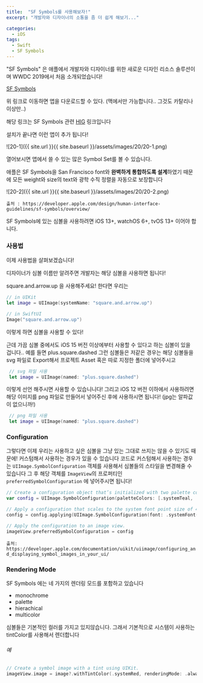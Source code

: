 ```yaml
---
title:  "SF Symbols를 사용해보자!"
excerpt: "개발자와 디자이너의 소통을 좀 더 쉽게 해보기..."

categories: 
  - iOS
tags:
  - Swift
  - SF Symbols
---
```


"SF Symbols" 은 애플에서 개발자와 디자이너를 위한 새로운 디자인 리소스 솔루션이며 WWDC 2019에서 처음 소개되었습니다!

[SF Symbols](https://developer.apple.com/sf-symbols/)

위 링크로 이동하면 앱을 다운로드할 수 있다. (맥에서만 가능합니다.. 그것도 카탈리나 이상만..)

해당 링크는 SF Symbols 관련 [HIG](https://developer.apple.com/design/human-interface-guidelines/sf-symbols/overview/) 링크입니다 

설치가 끝나면 이런 앱이 추가 됩니다!

![20-1]({{ site.url }}{{ site.baseurl }}/assets/images/20/20-1.png)

열어보시면 앱에서 쓸 수 있는 많은 Symbol Set를 볼 수 있습니다.

애플은 SF Symbols을 San Francisco font와 **완벽하게 통합하도록 설계**하였기 때문에 모든 weight와 size의 text와 광학 수직 정렬을 자동으로 보장합니다

![20-2]({{ site.url }}{{ site.baseurl }}/assets/images/20/20-2.png)

` 출처 : https://developer.apple.com/design/human-interface-guidelines/sf-symbols/overview/ `

SF Symbols에 있는 심볼을 사용하려면 iOS 13+, watchOS 6+, tvOS 13+ 이어야 합니다.

### 사용법

이제 사용법을 살펴보겠습니다!

디자이너가 심볼 이름만 알려주면 개발자는 해당 심볼을 사용하면 됩니다!

square.and.arrow.up 을 사용해주세요! 한다면 우리는

```swift
// in UIKit
let image = UIImage(systemName: "square.and.arrow.up")

// in SwiftUI
Image("square.and.arrow.up")
```

이렇게 하면 심볼을 사용할 수 있다!

근데 가끔 심볼 중에서도 iOS 15 버전 이상에부터 사용할 수 있다고 하는 심볼이 있을 겁니다.. 예를 들면 plus.square.dashed 그런 심볼들은 저같은 경우는 해당 심볼들을 svg 파일로 Export해서 프로젝트 Asset 혹은 따로 지정한 폴더에 넣어주시고 

```swift
 // svg 파일 사용
 let image = UIImage(named: "plus.square.dashed")
```

 이렇게 선언 해주시면 사용할 수 있습니니다!
 그리고 iOS 12 버전 이하에서 사용하려면 해당 이미지를 png 파일로 만들어서 넣어주신 후에 사용하시면 됩니다! (jpg는 알파값이 없으니까!)
 
```swift
 // png 파일 사용
 let image = UIImage(named: "plus.square.dashed")
```
 
 ### Configuration
 그렇다면 이제 우리는 사용하고 싶은 심볼을 그냥 있는 그대로 쓰지는 않을 수 있기도 때문에! 커스텀해서 사용하는 경우가 있을 수 있습니다
코드로 커스텀해서 사용하는 경우는 `UIImage.SymbolConfiguration` 객체를 사용해서 심볼들의 스타일을 변경해줄 수 있습니다
그 후 해당 객체를  `ImageView`의 프로퍼티인 `preferredSymbolConfiguration` 에 넣어주시면 됩니다!

```swift
// Create a configuration object that’s initialized with two palette colors.
var config = UIImage.SymbolConfiguration(paletteColors: [.systemTeal, .systemGray5])

// Apply a configuration that scales to the system font point size of 42.
config = config.applying(UIImage.SymbolConfiguration(font: .systemFont(ofSize: 42.0)))

// Apply the configuration to an image view.
imageView.preferredSymbolConfiguration = config
```

` 출처: https://developer.apple.com/documentation/uikit/uiimage/configuring_and_displaying_symbol_images_in_your_ui/ `

### Rendering Mode
SF Symbols 에는 네 가지의 렌더링 모드를 포함하고 있습니다
- monochrome
- palette
- hierachical
- multicolor 

심볼들은 기본적인 컬러를 가지고 있지않습니다. 그래서 기본적으로 시스템이 사용하는 tintColor를 사용해서 렌더합니다
###### 예
```swift
// Create a symbol image with a tint using UIKit.
imageView.image = image?.withTintColor(.systemRed, renderingMode: .alwaysOriginal)
```

